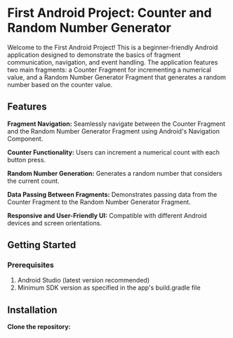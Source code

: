 # First Android Project: Counter and Random Number Generator
Welcome to the First Android Project! This is a beginner-friendly Android application designed to demonstrate the basics of fragment communication, navigation, and event handling.
The application features two main fragments: a Counter Fragment for incrementing a numerical value, and a Random Number Generator Fragment that generates a random number based 
on the counter value.

## Features
**Fragment Navigation:** Seamlessly navigate between the Counter Fragment and the Random Number Generator Fragment using Android's Navigation Component.

**Counter Functionality:** Users can increment a numerical count with each button press.

**Random Number Generation:** Generates a random number that considers the current count.

**Data Passing Between Fragments:** Demonstrates passing data from the Counter Fragment to the Random Number Generator Fragment.

**Responsive and User-Friendly UI:** Compatible with different Android devices and screen orientations.

## Getting Started
### Prerequisites
1) Android Studio (latest version recommended)
2) Minimum SDK version as specified in the app's build.gradle file

## Installation
**Clone the repository:** 
